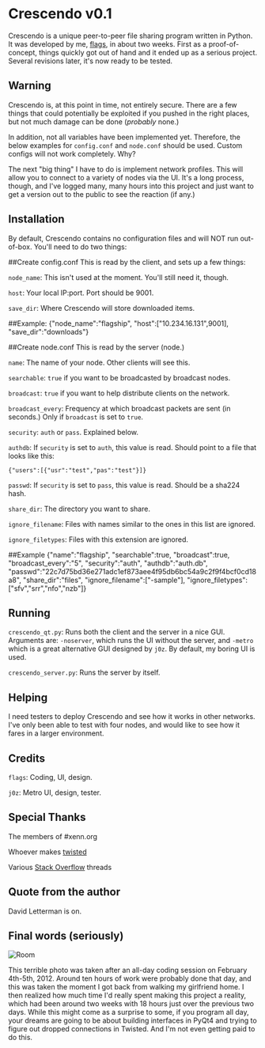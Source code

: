 Crescendo v0.1
==============
Crescendo is a unique peer-to-peer file sharing program written in Python. It was developed by me, [flags](http://jetstarforever.com/site/), in about two weeks. First as a proof-of-concept, things quickly got out of hand and it ended up as a serious project. Several revisions later, it's now ready to be tested.

Warning
-------
Crescendo is, at this point in time, not entirely secure. There are a few things that could potentially be exploited if you pushed in the right places, but not much damage can be done (*probably* none.)

In addition, not all variables have been implemented yet. Therefore, the below examples for `config.conf` and `node.conf` should be used. Custom configs will not work completely. Why?

The next "big thing" I have to do is implement network profiles. This will allow you to connect to a variety of nodes via the UI. It's a long process, though, and I've logged many, many hours into this project and just want to get a version out to the public to see the reaction (if any.)

Installation
------------
By default, Crescendo contains no configuration files and will NOT run out-of-box. You'll need to do two things:

##Create config.conf
This is read by the client, and sets up a few things:

`node_name`: This isn't used at the moment. You'll still need it, though.

`host`: Your local IP:port. Port should be 9001.

`save_dir`: Where Crescendo will store downloaded items.

##Example: 
    {"node_name":"flagship",
    "host":["10.234.16.131",9001],
    "save_dir":"downloads"}

##Create node.conf
This is read by the server (node.)

`name`: The name of your node. Other clients will see this.

`searchable`: `true` if you want to be broadcasted by broadcast nodes.

`broadcast`: `true` if you want to help distribute clients on the network.

`broadcast_every`: Frequency at which broadcast packets are sent (in seconds.) Only if `broadcast` is set to `true`.

`security`: `auth` or `pass`. Explained below.

`authdb`: If `security` is set to `auth`, this value is read. Should point to a file that looks like this:

`{"users":[{"usr":"test","pas":"test"}]}`

`passwd`: If `security` is set to `pass`, this value is read. Should be a sha224 hash.

`share_dir`: The directory you want to share.

`ignore_filename`: Files with names similar to the ones in this list are ignored.

`ignore_filetypes`: Files with this extension are ignored.

##Example
    {"name":"flagship",
    "searchable":true,
    "broadcast":true,
    "broadcast_every":"5",
    "security":"auth",
    "authdb":"auth.db",
    "passwd":"22c7d75bd36e271adc1ef873aee4f95db6bc54a9c2f9f4bcf0cd18a8",
    "share_dir":"files",
    "ignore_filename":["-sample"],
    "ignore_filetypes":["sfv","srr","nfo","nzb"]}

Running
-------
`crescendo_qt.py`: Runs both the client and the server in a nice GUI. Arguments are: `-noserver`, which runs the UI without the server, and `-metro` which is a great alternative GUI designed by `j0z`. By default, my boring UI is used.

`crescendo_server.py`: Runs the server by itself.

Helping
-------
I need testers to deploy Crescendo and see how it works in other networks. I've only been able to test with four nodes, and would like to see how it fares in a larger environment.

Credits
-------
`flags`: Coding, UI, design.

`j0z`: Metro UI, design, tester.

Special Thanks
--------------
The members of #xenn.org

Whoever makes [twisted](http://twistedmatrix.com/trac/)

Various [Stack Overflow](http://stackoverflow.com/) threads

Quote from the author
---------------------
David Letterman is on.

Final words (seriously)
-----------------------
![Room](http://i.imgur.com/zEacX.jpg)

This terrible photo was taken after an all-day coding session on February 4th-5th, 2012. Around ten hours of work were probably done that day, and this was taken the moment I got back from walking my girlfriend home. I then realized how much time I'd really spent making this project a reality, which had been around two weeks with 18 hours just over the previous two days. While this might come as a surprise to some, if you program all day, your dreams are going to be about building interfaces in PyQt4 and trying to figure out dropped connections in Twisted. And I'm not even getting paid to do this.